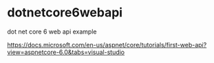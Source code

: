 # dotnetcore6webapi
dot net core 6 web api example

https://docs.microsoft.com/en-us/aspnet/core/tutorials/first-web-api?view=aspnetcore-6.0&tabs=visual-studio
